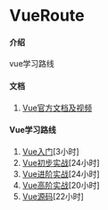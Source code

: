 # VueRoute

#### 介绍
vue学习路线

#### 文档
1. [Vue官方文档及视频](https://cn.vuejs.org/v2/guide/)

#### Vue学习路线
1. [Vue入门](https://www.imooc.com/learn/1091)[3小时]
2. [Vue初步实战](https://coding.imooc.com/class/203.html)[24小时]
3. [Vue进阶实战](https://coding.imooc.com/class/285.html)[24小时]
4. [Vue高阶实战](https://coding.imooc.com/class/107.html)[20小时]
5. [Vue源码](https://coding.imooc.com/class/228.html)[22小时]


